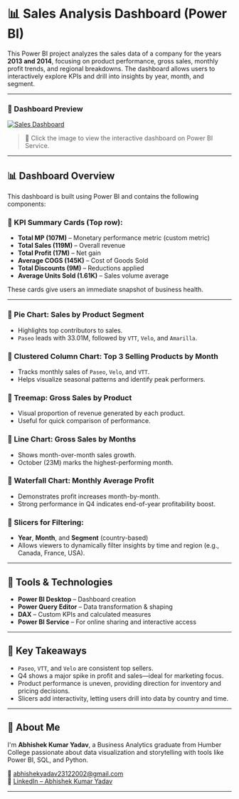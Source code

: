 # 📊 Sales Analysis Dashboard (Power BI)

This Power BI project analyzes the sales data of a company for the years **2013 and 2014**, focusing on product performance, gross sales, monthly profit trends, and regional breakdowns. The dashboard allows users to interactively explore KPIs and drill into insights by year, month, and segment.

---

### 📸 Dashboard Preview

[![Sales Dashboard](https://github.com/your-username/your-repo-name/blob/main/Screenshot_5-6-2025_215320_app.powerbi.com.jpeg?raw=true)](https://app.powerbi.com/groups/me/reports/85ca78da-d4c9-492b-9064-60601ee4b095/490d54957112288ccc4a?experience=power-bi)

> 🔗 Click the image to view the interactive dashboard on Power BI Service.

---

## 📊 Dashboard Overview

This dashboard is built using Power BI and contains the following components:

### 🔹 KPI Summary Cards (Top row):
- **Total MP (107M)** – Monetary performance metric (custom metric)
- **Total Sales (119M)** – Overall revenue
- **Total Profit (17M)** – Net gain
- **Average COGS (145K)** – Cost of Goods Sold
- **Total Discounts (9M)** – Reductions applied
- **Average Units Sold (1.61K)** – Sales volume average

These cards give users an immediate snapshot of business health.

---

### 🔹 Pie Chart: **Sales by Product Segment**
- Highlights top contributors to sales.
- `Paseo` leads with 33.01M, followed by `VTT`, `Velo`, and `Amarilla`.

### 🔹 Clustered Column Chart: **Top 3 Selling Products by Month**
- Tracks monthly sales of `Paseo`, `Velo`, and `VTT`.
- Helps visualize seasonal patterns and identify peak performers.

### 🔹 Treemap: **Gross Sales by Product**
- Visual proportion of revenue generated by each product.
- Useful for quick comparison of performance.

### 🔹 Line Chart: **Gross Sales by Months**
- Shows month-over-month sales growth.
- October (23M) marks the highest-performing month.

### 🔹 Waterfall Chart: **Monthly Average Profit**
- Demonstrates profit increases month-by-month.
- Strong performance in Q4 indicates end-of-year profitability boost.

### 🔹 Slicers for Filtering:
- **Year**, **Month**, and **Segment** (country-based)
- Allows viewers to dynamically filter insights by time and region (e.g., Canada, France, USA).

---

## 🧰 Tools & Technologies

- **Power BI Desktop** – Dashboard creation
- **Power Query Editor** – Data transformation & shaping
- **DAX** – Custom KPIs and calculated measures
- **Power BI Service** – For online sharing and interactive access

---

## 📌 Key Takeaways

- `Paseo`, `VTT`, and `Velo` are consistent top sellers.
- Q4 shows a major spike in profit and sales—ideal for marketing focus.
- Product performance is uneven, providing direction for inventory and pricing decisions.
- Slicers add interactivity, letting users drill into data by country and time.

---

## 👤 About Me

I'm **Abhishek Kumar Yadav**, a Business Analytics graduate from Humber College passionate about data visualization and storytelling with tools like Power BI, SQL, and Python.

📧 abhishekyadav23122002@gmail.com  
🔗 [LinkedIn – Abhishek Kumar Yadav](https://www.linkedin.com/in/abhishek-yadav-52b346201)

---

